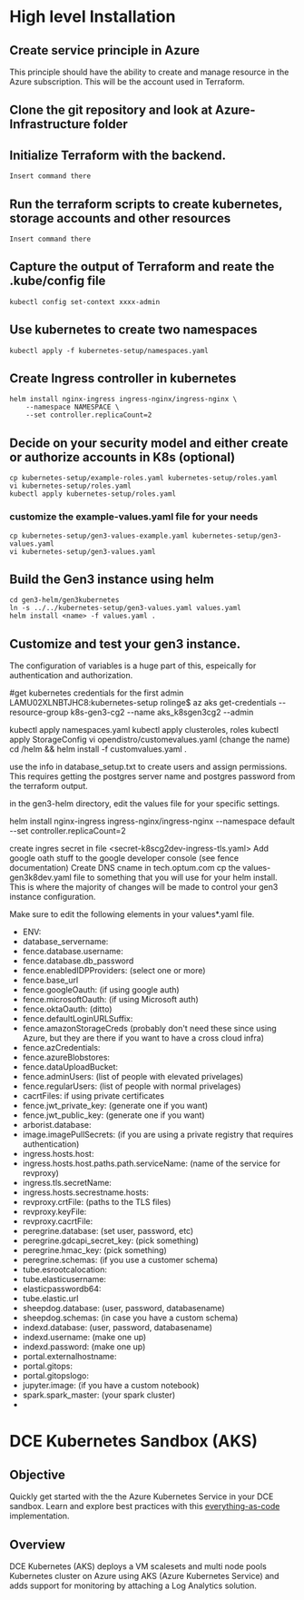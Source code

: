 # High level Installation

## Create service principle in Azure
This principle should have the ability to create and manage resource in the Azure subscription.  This will be the account used in Terraform.

## Clone the git repository and look at Azure-Infrastructure folder
## Initialize Terraform with the backend.
```
Insert command there
```

## Run the terraform scripts to create kubernetes, storage accounts and other resources

```
Insert command there
```

## Capture the output of Terraform and reate the .kube/config file

```
kubectl config set-context xxxx-admin
```

## Use kubernetes to create two namespaces

```
kubectl apply -f kubernetes-setup/namespaces.yaml
```

## Create Ingress controller in kubernetes

```
helm install nginx-ingress ingress-nginx/ingress-nginx \
    --namespace NAMESPACE \
    --set controller.replicaCount=2
```

## Decide on  your security model and either create or authorize accounts in K8s (optional)

```
cp kubernetes-setup/example-roles.yaml kubernetes-setup/roles.yaml
vi kubernetes-setup/roles.yaml
kubectl apply kubernetes-setup/roles.yaml
```
### customize the example-values.yaml file for your needs
```
cp kubernetes-setup/gen3-values-example.yaml kubernetes-setup/gen3-values.yaml
vi kubernetes-setup/gen3-values.yaml
```

## Build the Gen3 instance using helm
```
cd gen3-helm/gen3kubernetes
ln -s ../../kubernetes-setup/gen3-values.yaml values.yaml
helm install <name> -f values.yaml .
```

## Customize and test your gen3 instance.
The configuration of variables is a huge part of this, espeically for authentication and authorization.



#get kubernetes credentials for the first admin
LAMU02XLNBTJHC8:kubernetes-setup rolinge$ az aks get-credentials --resource-group k8s-gen3-cg2 --name aks_k8sgen3cg2 --admin

kubectl apply namespaces.yaml
kubectl apply clusteroles, roles
kubectl apply StorageConfig
vi opendistro/customevalues.yaml   (change the name)
cd <opendistro>/helm  && helm install <name> -f customvalues.yaml .

use the info in database_setup.txt to create users and assign permissions.  This requires getting the postgres server name and postgres password from the terraform output.

in the gen3-helm directory, edit the values file for your specific settings.

helm install nginx-ingress ingress-nginx/ingress-nginx --namespace default --set controller.replicaCount=2

create ingres secret in file <secret-k8scg2dev-ingress-tls.yaml>
Add google oath stuff to the google developer console  (see fence documentation)
Create DNS cname in tech.optum.com
cp the values-gen3k8dev.yaml file to something that you will use for your helm install.  This is where the majority of changes will be made to control your gen3 instance configuration.

Make sure to edit the following elements in your values*.yaml file.
- ENV:
- database_servername:
- fence.database.username:
- fence.database.db_password
- fence.enabledIDPProviders:  (select one or more)
- fence.base_url
- fence.googleOauth:  (if using google auth)
- fence.microsoftOauth: (if using Microsoft auth)
- fence.oktaOauth:   (ditto)
- fence.defaultLoginURLSuffix:
- fence.amazonStorageCreds  (probably don't need these since using Azure, but they are there if you want to have a cross cloud infra)
- fence.azCredentials:
- fence.azureBlobstores:
- fence.dataUploadBucket:
- fence.adminUsers:  (list of people with elevated privelages)
- fence.regularUsers:  (list of people with normal privelages)
- cacrtFiles: if using private certificates
- fence.jwt_private_key: (generate one if you want)
- fence.jwt_public_key:  (generate one if you want)
- arborist.database:
- image.imagePullSecrets:  (if you are using a private registry that requires authentication)
- ingress.hosts.host:
- ingress.hosts.host.paths.path.serviceName: (name of the service for revproxy)
- ingress.tls.secretName:
- ingress.hosts.secrestname.hosts:
- revproxy.crtFile:  (paths to the TLS files)
- revproxy.keyFile:
- revproxy.cacrtFile:
- peregrine.database:  (set user, password, etc)
- peregrine.gdcapi_secret_key:  (pick something)
- peregrine.hmac_key:           (pick something)
- peregrine.schemas:      (if you use a customer schema)
- tube.esrootcalocation:
- tube.elasticusername:
- elasticpasswordb64:
- tube.elastic.url
- sheepdog.database:  (user, password, databasename)
- sheepdog.schemas:   (in case you have a custom schema)
- indexd.database:  (user, password, databasename)
- indexd.username:  (make one up)
- indexd.password:  (make one up)
- portal.externalhostname:
- portal.gitops:
- portal.gitopslogo:
- jupyter.image:    (if you have a custom notebook)
- spark.spark_master: (your spark cluster)
-
# DCE Kubernetes Sandbox (AKS)

## Objective
Quickly get started with the the Azure Kubernetes Service in your DCE sandbox. Learn and explore best practices with this [everything-as-code](https://openpracticelibrary.com/practice/everything-as-code/) implementation.

## Overview
DCE Kubernetes (AKS) deploys a VM scalesets and multi node pools Kubernetes cluster on Azure using AKS (Azure Kubernetes Service) and adds support for monitoring by attaching a Log Analytics solution.

